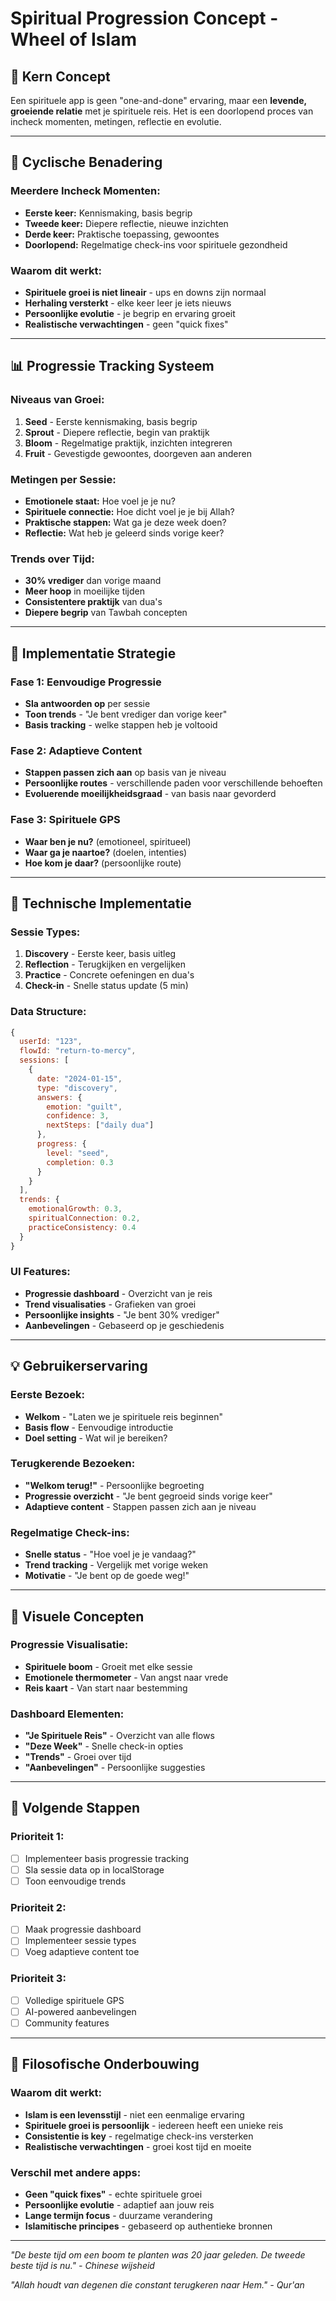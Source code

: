 # Spiritual Progression Concept - Wheel of Islam

## 🎯 **Kern Concept**

Een spirituele app is geen "one-and-done" ervaring, maar een **levende, groeiende relatie** met je spirituele reis. Het is een doorlopend proces van incheck momenten, metingen, reflectie en evolutie.

---

## 🔄 **Cyclische Benadering**

### **Meerdere Incheck Momenten:**
- **Eerste keer:** Kennismaking, basis begrip
- **Tweede keer:** Diepere reflectie, nieuwe inzichten  
- **Derde keer:** Praktische toepassing, gewoontes
- **Doorlopend:** Regelmatige check-ins voor spirituele gezondheid

### **Waarom dit werkt:**
- **Spirituele groei is niet lineair** - ups en downs zijn normaal
- **Herhaling versterkt** - elke keer leer je iets nieuws
- **Persoonlijke evolutie** - je begrip en ervaring groeit
- **Realistische verwachtingen** - geen "quick fixes"

---

## 📊 **Progressie Tracking Systeem**

### **Niveaus van Groei:**
1. **Seed** - Eerste kennismaking, basis begrip
2. **Sprout** - Diepere reflectie, begin van praktijk
3. **Bloom** - Regelmatige praktijk, inzichten integreren
4. **Fruit** - Gevestigde gewoontes, doorgeven aan anderen

### **Metingen per Sessie:**
- **Emotionele staat:** Hoe voel je je nu?
- **Spirituele connectie:** Hoe dicht voel je je bij Allah?
- **Praktische stappen:** Wat ga je deze week doen?
- **Reflectie:** Wat heb je geleerd sinds vorige keer?

### **Trends over Tijd:**
- **30% vrediger** dan vorige maand
- **Meer hoop** in moeilijke tijden
- **Consistentere praktijk** van dua's
- **Diepere begrip** van Tawbah concepten

---

## 🎯 **Implementatie Strategie**

### **Fase 1: Eenvoudige Progressie**
- **Sla antwoorden op** per sessie
- **Toon trends** - "Je bent vrediger dan vorige keer"
- **Basis tracking** - welke stappen heb je voltooid

### **Fase 2: Adaptieve Content**
- **Stappen passen zich aan** op basis van je niveau
- **Persoonlijke routes** - verschillende paden voor verschillende behoeften
- **Evoluerende moeilijkheidsgraad** - van basis naar gevorderd

### **Fase 3: Spirituele GPS**
- **Waar ben je nu?** (emotioneel, spiritueel)
- **Waar ga je naartoe?** (doelen, intenties)
- **Hoe kom je daar?** (persoonlijke route)

---

## 🔧 **Technische Implementatie**

### **Sessie Types:**
1. **Discovery** - Eerste keer, basis uitleg
2. **Reflection** - Terugkijken en vergelijken
3. **Practice** - Concrete oefeningen en dua's
4. **Check-in** - Snelle status update (5 min)

### **Data Structure:**
```javascript
{
  userId: "123",
  flowId: "return-to-mercy",
  sessions: [
    {
      date: "2024-01-15",
      type: "discovery",
      answers: {
        emotion: "guilt",
        confidence: 3,
        nextSteps: ["daily dua"]
      },
      progress: {
        level: "seed",
        completion: 0.3
      }
    }
  ],
  trends: {
    emotionalGrowth: 0.3,
    spiritualConnection: 0.2,
    practiceConsistency: 0.4
  }
}
```

### **UI Features:**
- **Progressie dashboard** - Overzicht van je reis
- **Trend visualisaties** - Grafieken van groei
- **Persoonlijke insights** - "Je bent 30% vrediger"
- **Aanbevelingen** - Gebaseerd op je geschiedenis

---

## 💡 **Gebruikerservaring**

### **Eerste Bezoek:**
- **Welkom** - "Laten we je spirituele reis beginnen"
- **Basis flow** - Eenvoudige introductie
- **Doel setting** - Wat wil je bereiken?

### **Terugkerende Bezoeken:**
- **"Welkom terug!"** - Persoonlijke begroeting
- **Progressie overzicht** - "Je bent gegroeid sinds vorige keer"
- **Adaptieve content** - Stappen passen zich aan je niveau

### **Regelmatige Check-ins:**
- **Snelle status** - "Hoe voel je je vandaag?"
- **Trend tracking** - Vergelijk met vorige weken
- **Motivatie** - "Je bent op de goede weg!"

---

## 🎨 **Visuele Concepten**

### **Progressie Visualisatie:**
- **Spirituele boom** - Groeit met elke sessie
- **Emotionele thermometer** - Van angst naar vrede
- **Reis kaart** - Van start naar bestemming

### **Dashboard Elementen:**
- **"Je Spirituele Reis"** - Overzicht van alle flows
- **"Deze Week"** - Snelle check-in opties
- **"Trends"** - Groei over tijd
- **"Aanbevelingen"** - Persoonlijke suggesties

---

## 🚀 **Volgende Stappen**

### **Prioriteit 1:**
- [ ] Implementeer basis progressie tracking
- [ ] Sla sessie data op in localStorage
- [ ] Toon eenvoudige trends

### **Prioriteit 2:**
- [ ] Maak progressie dashboard
- [ ] Implementeer sessie types
- [ ] Voeg adaptieve content toe

### **Prioriteit 3:**
- [ ] Volledige spirituele GPS
- [ ] AI-powered aanbevelingen
- [ ] Community features

---

## 💭 **Filosofische Onderbouwing**

### **Waarom dit werkt:**
- **Islam is een levensstijl** - niet een eenmalige ervaring
- **Spirituele groei is persoonlijk** - iedereen heeft een unieke reis
- **Consistentie is key** - regelmatige check-ins versterken
- **Realistische verwachtingen** - groei kost tijd en moeite

### **Verschil met andere apps:**
- **Geen "quick fixes"** - echte spirituele groei
- **Persoonlijke evolutie** - adaptief aan jouw reis
- **Lange termijn focus** - duurzame verandering
- **Islamitische principes** - gebaseerd op authentieke bronnen

---

*"De beste tijd om een boom te planten was 20 jaar geleden. De tweede beste tijd is nu." - Chinese wijsheid*

*"Allah houdt van degenen die constant terugkeren naar Hem." - Qur'an* 